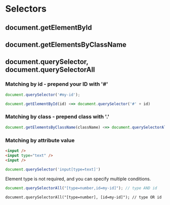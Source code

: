 # Selectors

## document.getElementById

## document.getElementsByClassName

## document.querySelector, document.querySelectorAll

### Matching by id - prepend your ID with '#'
```javascript
document.querySelector('#my-id');
```

```javascript
document.getElementById(id) <=> document.querySelector('#' + id)
```

### Matching by class - prepend class with '.'

```javascript
document.getElementsByClassName(className) <=> document.querySelectorAll('.' + className)
```

### Matching by attribute value

```html
<input />
<input type="text" />
<input />
```

```javascript
document.querySelector('input[type=text]')
```

Element type is not required, and you can specify multiple conditions.

```javascript
document.querySelectorAll("[type=number,id=my-id]"); // type AND id
```

```
document.querySelectorAll("[type=number], [id=my-id]"); // type OR id
```
